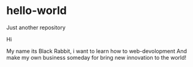 # hello-world
Just another repository

Hi 

My name its Black Rabbit, i want to learn how to web-devolopment
And make my own business someday for bring new innovation to the world!
